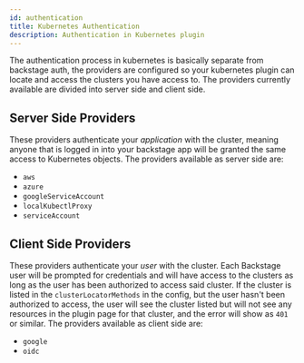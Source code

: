 ```yaml
---
id: authentication
title: Kubernetes Authentication
description: Authentication in Kubernetes plugin
---
```


The authentication process in kubernetes is basically separate from backstage auth, the
providers are configured so your kubernetes plugin can locate and access the clusters you
have access to. The providers currently available are divided into server side and
client side.

## Server Side Providers

These providers authenticate your _application_ with the cluster, meaning anyone that is
logged in into your backstage app will be granted the same access to Kubernetes objects.
The providers available as server side are:

- `aws`
- `azure`
- `googleServiceAccount`
- `localKubectlProxy`
- `serviceAccount`

## Client Side Providers

These providers authenticate your _user_ with the cluster. Each Backstage user will be prompted for
credentials and will have access to the clusters as long as the user has been authorized
to access said cluster. If the cluster is listed in the `clusterLocatorMethods` in the
config, but the user hasn't been authorized to access, the user will see the cluster
listed but will not see any resources in the plugin page for that cluster, and the error
will show as `401` or similar.
The providers available as client side are:

- `google`
- `oidc`

